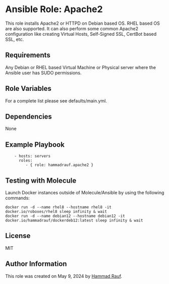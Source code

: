Ansible Role: Apache2
=====================

This role installs Apache2 or HTTPD on Debian based OS. RHEL based OS are also supported. It can also perform some common Apache2 configuration like creating Virtual Hosts, Self-Signed SSL, CertBot based SSL, etc.

Requirements
------------

Any Debian or RHEL based Virtual Machine or Physical server where the Ansible user has SUDO permissions.

Role Variables
--------------

For a complete list please see defaults/main.yml.

Dependencies
------------

None

Example Playbook
----------------

```
    - hosts: servers
      roles:
         - { role: hammadrauf.apache2 }
```

Testing with Molecule
---------------------
Launch Docker instances outside of Molecule/Ansible by using the following commands:
```
docker run -d --name rhel8 --hostname rhel8 -it docker.io/roboxes/rhel8 sleep infinity & wait
docker run -d --name debian12 --hostname debian12 -it docker.io/hammadrauf/dockerdeb12:latest sleep infinity & wait
```

License
-------

MIT

Author Information
------------------

This role was created on May 9, 2024 by [Hammad Rauf](https://www.linkedin.com/in/hammadrauf/).